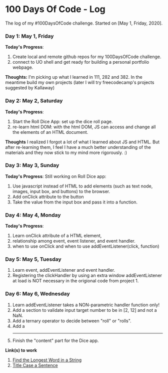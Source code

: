 # 100 Days Of Code - Log
The log of my #100DaysOfCode challenge. Started on [May 1, Friday, 2020].

### Day 1: May 1, Friday

**Today's Progress**:
1. Create local and remote github repos for my 100DaysOfCode challenge.
2. connect to UO shell and get ready for building a personal portfolio webpage.

**Thoughts:** I'm picking up what I learned in 111, 282 and 382. In the meantime build my own projects (later I will try freecodecamp's projects suggested by Kallaway)

<!-- **Link to work:** [Calculator App](http://www.example.com) -->

### Day 2: May 2, Saturday

**Today's Progress**:
1. Start the Roll Dice App: set up the dice roll page.
2. re-learn html DOM: with the html DOM, JS can access and change all the elements of an HTML document.

**Thoughts** I realized I forgot a lot of what I learned about JS and HTML. But after re-learning them, I feel I have a much better understanding of the materials and they now stick to my mind more rigorously. :)

### Day 3: May 3, Sunday

**Today's Progress**:
Still working on Roll Dice app:
1. Use javascript instead of HTML to add elements (such as text node, images, input box, and buttons) to the browser.
2. Add onClick attribute to the button
3. Take the value from the input box and pass it into a function.


### Day 4: May 4, Monday
**Today's Progress**:
1. Learn onClick attribute of a HTML element,
2. relationship among event, event listener, and event handler.  
3. when to use onClick and when to use addEventListener(click, function)

### Day 5: May 5, Tuesday
1. Learn event, addEventListener and event handler.
2. Registering the clickHandler by using an extra window addEventListener at load is NOT necessary in the origional code from project 1.

### Day 6: May 6, Wednesday
1. Learn addEventListener takes a NON-parametric handler function only!
2. Add a section to validate input target number to be in [2, 12] and not a NaN.
3. Add a ternary operator to decide between "roll" or "rolls".
4. Add a <hr>
5. Finish the "content" part for the Dice app.  

**Link(s) to work**
1. [Find the Longest Word in a String](https://www.freecodecamp.com/challenges/find-the-longest-word-in-a-string)
2. [Title Case a Sentence](https://www.freecodecamp.com/challenges/title-case-a-sentence)
